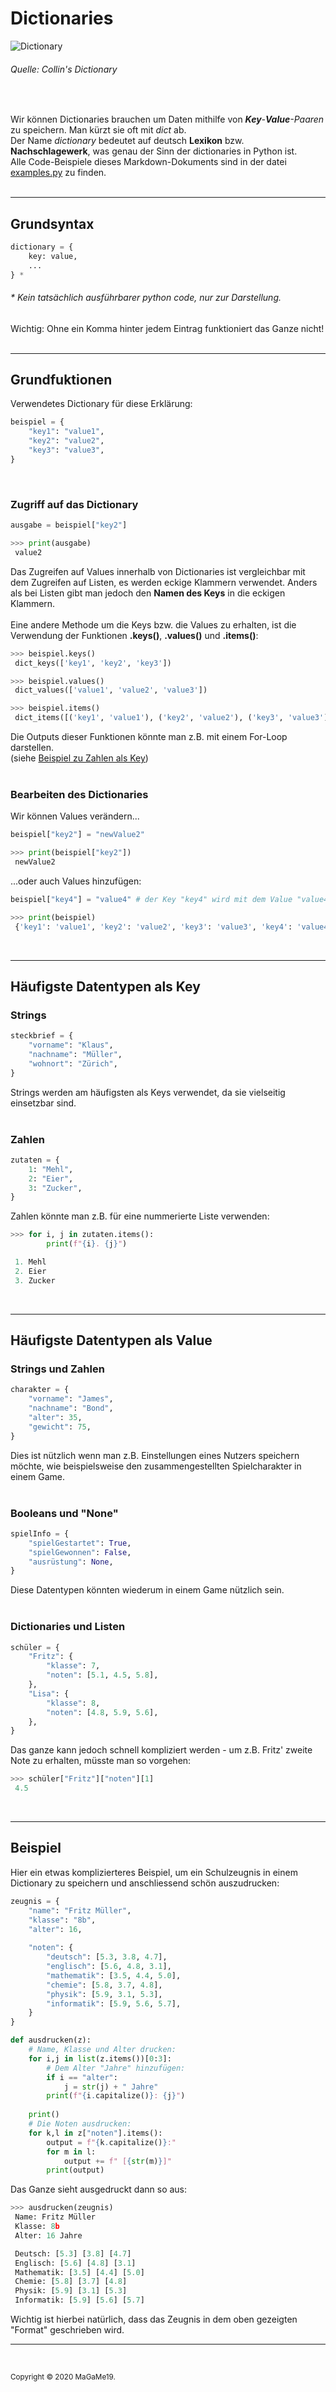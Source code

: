 # Dictionaries

![Dictionary](https://www.collinsdictionary.com/images/full/dictionary_168552845.jpg)

###### Quelle: Collin's Dictionary

<br>

Wir können Dictionaries brauchen um Daten mithilfe von _**Key**-**Value**-Paaren_ zu speichern. Man kürzt sie oft mit _dict_ ab.  
Der Name _dictionary_ bedeutet auf deutsch **Lexikon** bzw. **Nachschlagewerk**, was genau der Sinn der dictionaries in Python ist.  
Alle Code-Beispiele dieses Markdown-Dokuments sind in der datei [examples.py](https://github.com/MaGaMe19/Markdown/blob/master/dicts/examples.py) zu finden.  
<br>

---

## Grundsyntax

```Python
dictionary = {
    key: value,
    ...
} *
```  

###### * Kein tatsächlich ausführbarer python code, nur zur Darstellung.

Wichtig: Ohne ein Komma hinter jedem Eintrag funktioniert das Ganze nicht!  
<br>

---

## Grundfuktionen

Verwendetes Dictionary für diese Erklärung:

```Python
beispiel = {
    "key1": "value1",
    "key2": "value2",
    "key3": "value3",
}
```  
<br>

### Zugriff auf das Dictionary
```Python
ausgabe = beispiel["key2"]

>>> print(ausgabe)
 value2
```
Das Zugreifen auf Values innerhalb von Dictionaries ist vergleichbar mit dem Zugreifen auf Listen, es werden eckige Klammern verwendet. Anders als bei Listen gibt man jedoch den **Namen des Keys** in die eckigen Klammern.  
<br>
Eine andere Methode um die Keys bzw. die Values zu erhalten, ist die Verwendung der Funktionen **.keys()**, **.values()** und **.items()**:

```Python
>>> beispiel.keys()
 dict_keys(['key1', 'key2', 'key3'])

>>> beispiel.values()
 dict_values(['value1', 'value2', 'value3'])

>>> beispiel.items()
 dict_items([('key1', 'value1'), ('key2', 'value2'), ('key3', 'value3')])
```
Die Outputs dieser Funktionen könnte man z.B. mit einem For-Loop darstellen.  
(siehe [Beispiel zu Zahlen als Key](https://github.com/MaGaMe19/Markdown/blob/master/dicts/08_dicts.md#zahlen))  
<br>

### Bearbeiten des Dictionaries

Wir können Values verändern...
```Python
beispiel["key2"] = "newValue2"

>>> print(beispiel["key2"])
 newValue2
```

...oder auch Values hinzufügen:

```Python
beispiel["key4"] = "value4" # der Key "key4" wird mit dem Value "value4" erstellt.

>>> print(beispiel)
 {'key1': 'value1', 'key2': 'value2', 'key3': 'value3', 'key4': 'value4'}
```  
<br>

---

## Häufigste Datentypen als Key

### Strings

```Python
steckbrief = {
    "vorname": "Klaus",
    "nachname": "Müller",
    "wohnort": "Zürich",
}
```

Strings werden am häufigsten als Keys verwendet, da sie vielseitig einsetzbar sind.  
<br>

### Zahlen

```Python
zutaten = {
    1: "Mehl",
    2: "Eier",
    3: "Zucker",
}
```

Zahlen könnte man z.B. für eine nummerierte Liste verwenden: 

```Python
>>> for i, j in zutaten.items():
        print(f"{i}. {j}")

 1. Mehl
 2. Eier
 3. Zucker
```

<br>

---

## Häufigste Datentypen als Value

### Strings und Zahlen

```Python
charakter = {
    "vorname": "James",
    "nachname": "Bond",
    "alter": 35,
    "gewicht": 75,
}
```
Dies ist nützlich wenn man z.B. Einstellungen eines Nutzers speichern möchte, wie beispielsweise den zusammengestellten Spielcharakter in einem Game.  
<br>

### Booleans und "None"

```Python
spielInfo = {
    "spielGestartet": True,
    "spielGewonnen": False,
    "ausrüstung": None,
}
```
Diese Datentypen könnten wiederum in einem Game nützlich sein.  
<br>

### Dictionaries und Listen

```Python
schüler = {
    "Fritz": {
        "klasse": 7,
        "noten": [5.1, 4.5, 5.8],
    },
    "Lisa": {
        "klasse": 8,
        "noten": [4.8, 5.9, 5.6],
    },
}
```
Das ganze kann jedoch schnell kompliziert werden - um z.B. Fritz' zweite Note zu erhalten, müsste man so vorgehen:

```Python
>>> schüler["Fritz"]["noten"][1]
 4.5
```

<br>

---

## Beispiel

Hier ein etwas komplizierteres Beispiel, um ein Schulzeugnis in einem Dictionary zu speichern und anschliessend schön auszudrucken:

```Python
zeugnis = {
    "name": "Fritz Müller",
    "klasse": "8b",
    "alter": 16,
    
    "noten": {
        "deutsch": [5.3, 3.8, 4.7],
        "englisch": [5.6, 4.8, 3.1],
        "mathematik": [3.5, 4.4, 5.0],
        "chemie": [5.8, 3.7, 4.8],
        "physik": [5.9, 3.1, 5.3],
        "informatik": [5.9, 5.6, 5.7],
    }
}

def ausdrucken(z):
    # Name, Klasse und Alter drucken:
    for i,j in list(z.items())[0:3]:
        # Dem Alter "Jahre" hinzufügen:
        if i == "alter":
            j = str(j) + " Jahre"
        print(f"{i.capitalize()}: {j}")
    
    print()
    # Die Noten ausdrucken:
    for k,l in z["noten"].items():
        output = f"{k.capitalize()}:"
        for m in l:
            output += f" [{str(m)}]"
        print(output)
```

Das Ganze sieht ausgedruckt dann so aus:

```Python
>>> ausdrucken(zeugnis)
 Name: Fritz Müller
 Klasse: 8b
 Alter: 16 Jahre

 Deutsch: [5.3] [3.8] [4.7]
 Englisch: [5.6] [4.8] [3.1]
 Mathematik: [3.5] [4.4] [5.0]
 Chemie: [5.8] [3.7] [4.8]
 Physik: [5.9] [3.1] [5.3]
 Informatik: [5.9] [5.6] [5.7]
```

Wichtig ist hierbei natürlich, dass das Zeugnis in dem oben gezeigten "Format" geschrieben wird.

---

&nbsp;  

<small>Copyright &copy; 2020 MaGaMe19.</small>

